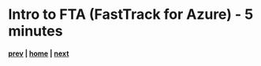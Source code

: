 # Intro to FTA (FastTrack for Azure) - 5 minutes

#### [prev](./welcome.md) | [home](./welcome.md)  | [next](./introcaf.md)